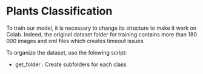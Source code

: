 # Plants Classification
To train our model, it is necessary to change its structure to make it work on Colab. Indeed, the original dataset folder for training contains more than 180 000 images and xml files which creates timeout issues.

To organize the dataset, use the folowing script:
* get_folder : Create subfolders for each class
